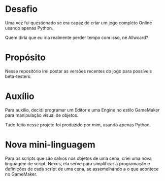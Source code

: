# Desafio
Uma vez fui questionado se era capaz de criar um jogo completo Online usando apenas Python.

Quem diria que eu iria realmente perder tempo com isso, né Allwcard?

# Propósito
Nesse repositório irei postar as versões recentes do jogo para possíveis beta-testers.

# Auxílio
Para auxílio, decidi programar um Editor e uma Engine no estilo GameMaker para manipulação visual de objetos.

Tudo feito nesse projeto foi produzido por mim, usando apenas Python.

# Nova mini-linguagem
Para os scripts que são salvos nos objetos de uma cena, criei uma nova linguagem de script, Nexus, ela serve para simplificar a programação e definições de cada script de uma cena, se assemelhando a o que acontece no GameMaker.
